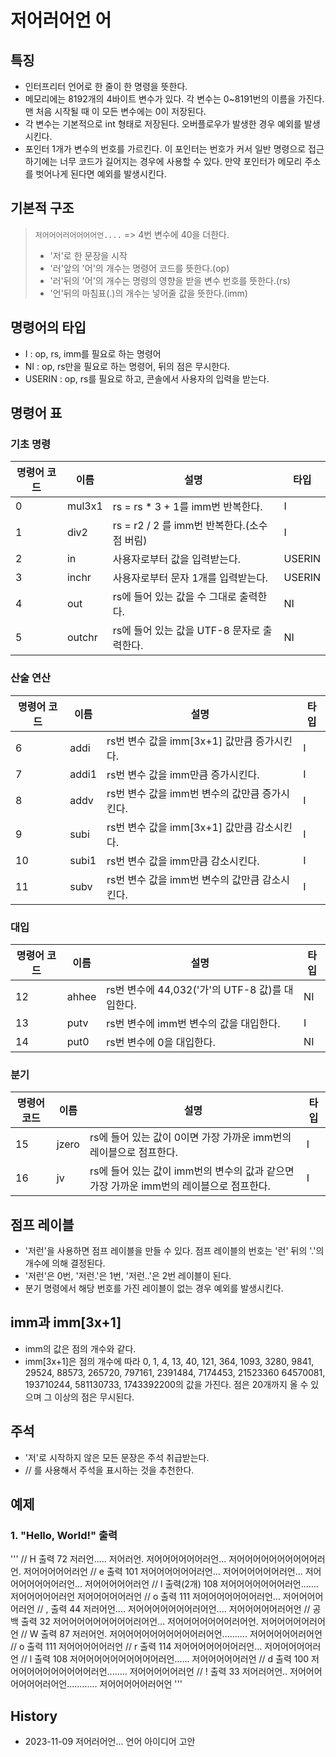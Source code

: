 # 저어러어언 어

## 특징

- 인터프리터 언어로 한 줄이 한 명령을 뜻한다.
- 메모리에는 8192개의 4바이트 변수가 있다. 각 변수는 0~8191번의 이름을 가진다. 맨 처음 시작될 때 이 모든 변수에는 0이 저장된다.
- 각 변수는 기본적으로 int 형태로 저장된다. 오버플로우가 발생한 경우 예외를 발생시킨다.
- 포인터 1개가 변수의 번호를 가르킨다. 이 포인터는 번호가 커서 일반 명령으로 접근하기에는 너무 코드가 길어지는 경우에 사용할 수 있다. 만약 포인터가 메모리 주소를 벗어나게 된다면 예외를 발생시킨다.

## 기본적 구조

> `저어어어러어어어어언....` => 4번 변수에 40을 더한다.
>
> - '저'로 한 문장을 시작
> - '러'앞의 '어'의 개수는 명령어 코드를 뜻한다.(op)
> - '러'뒤의 '어'의 개수는 명령의 영향을 받을 변수 번호를 뜻한다.(rs)
> - '언'뒤의  마침표(.)의 개수는 넣어줄 값을 뜻한다.(imm)

## 명령어의 타입

- I : op, rs, imm를 필요로 하는 명령어
- NI : op, rs만을 필요로 하는 명령어, 뒤의 점은 무시한다.
- USERIN : op, rs를 필요로 하고, 콘솔에서 사용자의 입력을 받는다.

## 명령어 표

### 기초 명령

| 명령어 코드| 이름     |   설명 | 타입 |
| ----------|--------| --------------------------------         | ----- |
| 0        | mul3x1 | rs = rs * 3 + 1를 imm번 반복한다. | I |
| 1        | div2   | rs = r2 / 2 를 imm번 반복한다.(소수점 버림)  | I |
| 2         | in     | 사용자로부터 값을 입력받는다.  | USERIN |
| 3         | inchr  | 사용자로부터 문자 1개를 입력받는다.  | USERIN |
| 4         | out    | rs에 들어 있는 값을 수 그대로 출력한다.  | NI |
| 5         | outchr | rs에 들어 있는 값을 UTF-8 문자로 출력한다.  |  NI |

### 산술 연산

| 명령어 코드| 이름     |   설명 |  타입 |
| ----------|--------| --------------------------------         | ----- |
| 6         | addi   | rs번 변수 값을 imm[3x+1] 값만큼 증가시킨다.         |  I |
| 7         | addi1  | rs번 변수 값을 imm만큼 증가시킨다.          |  I |
| 8         | addv   | rs번 변수 값을 imm번 변수의 값만큼 증가시킨다.  |  I |
| 9         | subi   | rs번 변수 값을 imm[3x+1] 값만큼 감소시킨다.          |  I |
| 10         | subi1  | rs번 변수 값을 imm만큼 감소시킨다.  |  I |
| 11         | subv   | rs번 변수 값을 imm번 변수의 값만큼 감소시킨다.  |  I |

### 대입

| 명령어 코드| 이름     |   설명 |  타입 |
| ----------|--------| --------------------------------         | ----- |
| 12        | ahhee  | rs번 변수에 44,032('가'의 UTF-8 값)를 대입한다.  |   NI |
| 13        | putv  | rs번 변수에 imm번 변수의 값을 대입한다.  |   I |
| 14        | put0  | rs번 변수에 0을 대입한다.  |   NI |

### 분기

| 명령어 코드| 이름     |   설명 |  타입 |
| ----------|--------| --------------------------------         | ----- |
| 15        | jzero  | rs에 들어 있는 값이 0이면 가장 가까운 imm번의 레이블으로 점프한다.  |   I |
| 16        | jv     | rs에 들어 있는 값이 imm번의 변수의 값과 같으면 가장 가까운 imm번의 레이블으로 점프한다.  |   I |

## 점프 레이블

- '저런'을 사용하면 점프 레이블을 만들 수 있다. 점프 레이블의 번호는 '런' 뒤의 '.'의 개수에 의해 결정된다.
- '저런'은 0번, '저런.'은 1번, '저런..'은 2번 레이블이 된다.
- 분기 명령에서 해당 번호를 가진 레이블이 없는 경우 예외를 발생시킨다.

## imm과 imm[3x+1]

- imm의 값은 점의 개수와 같다.
- imm[3x+1]은 점의 개수에 따라 0, 1, 4, 13, 40, 121, 364, 1093, 3280, 9841, 29524, 88573, 265720, 797161, 2391484, 7174453, 21523360 64570081, 193710244, 581130733, 1743392200의 값을 가진다. 점은 20개까지 올 수 있으며 그 이상의 점은 무시된다.

## 주석

- '저'로 시작하지 않은 모든 문장은 주석 취급받는다.
- // 를 사용해서 주석을 표시하는 것을 추천한다.

## 예제

### 1. "Hello, World!" 출력

'''
// H 출력 72
저러언.....
저어러언.
저어어어어어어러언...
저어어어어어어어어어어러언.
저어어어어어러언
// e 출력 101
저어어어어어어러언...
저어어어어어어러언...
저어어어어어어어러언...
저어어어어어러언
// l 출력(2개) 108
저어어어어어어어러언.......
저어어어어어러언
저어어어어어러언
// o 출력 111
저어어어어어어어러언...
저어어어어어러언
// , 출력 44
저러어언....
저어어어어어어어러어언....
저어어어어어러어언
// 공백 출력 32
저어어어어어어어어어러어언...
저어어어어어어어러어언.
저어어어어어러어언
// W 출력 87
저러어언.
저어어어어어어어어어어러어언..........
저어어어어어러어언
// o 출력 111
저어어어어어러언
// r 출력 114
저어어어어어어어러언...
저어어어어어러언
// l 출력 108
저어어어어어어어어어어러언......
저어어어어어러언
// d 출력 100
저어어어어어어어어어어러언........
저어어어어어러언
// ! 출력 33
저어러어언..
저어어어어어어어러어언............
저어어어어어러어언
'''

## History

- 2023-11-09 저어러어언... 언어 아이디어 고안
